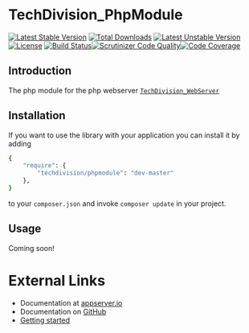 # TechDivision_PhpModule

[![Latest Stable Version](https://poser.pugx.org/techdivision/phpmodule/v/stable.png)](https://packagist.org/packages/techdivision/phpmodule) [![Total Downloads](https://poser.pugx.org/techdivision/phpmodule/downloads.png)](https://packagist.org/packages/techdivision/phpmodule) [![Latest Unstable Version](https://poser.pugx.org/techdivision/phpmodule/v/unstable.png)](https://packagist.org/packages/techdivision/phpmodule) [![License](https://poser.pugx.org/techdivision/phpmodule/license.png)](https://packagist.org/packages/techdivision/phpmodule) [![Build Status](https://travis-ci.org/techdivision/TechDivision_PhpModule.png)](https://travis-ci.org/techdivision/TechDivision_PhpModule)[![Scrutinizer Code Quality](https://scrutinizer-ci.com/g/techdivision/TechDivision_PhpModule/badges/quality-score.png?b=master)](https://scrutinizer-ci.com/g/techdivision/TechDivision_PhpModule/?branch=master)[![Code Coverage](https://scrutinizer-ci.com/g/techdivision/TechDivision_PhpModule/badges/coverage.png?b=master)](https://scrutinizer-ci.com/g/techdivision/TechDivision_PhpModule/?branch=master)

## Introduction

The php module for the php webserver [`TechDivision_WebServer`](<https://github.com/techdivision/TechDivision_WebServer>)

## Installation

If you want to use the library with your application you can install it by adding

```sh
{
    "require": {
        "techdivision/phpmodule": "dev-master"
    },
}
```

to your ```composer.json``` and invoke ```composer update``` in your project.

## Usage

Coming soon!

# External Links

* Documentation at [appserver.io](http://docs.appserver.io)
* Documentation on [GitHub](https://github.com/techdivision/TechDivision_AppserverDocumentation)
* [Getting started](https://github.com/techdivision/TechDivision_AppserverDocumentation/tree/master/docs/getting-started)